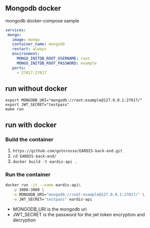 

## Mongodb docker 
mongodb docker-compose sample

 ``` yaml
services:
  mongo:
    image: mongo
    container_name: mongodb
    restart: always
    environment:
      MONGO_INITDB_ROOT_USERNAME: root
      MONGO_INITDB_ROOT_PASSWORD: example
    ports:
      - 27017:27017
 ```

## run without docker
 ``` 
export MONGODB_URI="mongodb://root:example@127.0.0.1:27017/"
export JWT_SECRET="testpass"
make run 
 ```
## run with docker
### Build the container
1. `https://github.com/gotorosso/EARDIS-back-end.git`
2. `cd EARDIS-back-end/`
3. `docker build -t eardis-api .` 

### Run the container  

 ```sh
docker run -it --name eardis-api\
    -p 3000:3000 \
    -e MONGODB_URI="mongodb://root:example@127.0.0.1:27017/" \
    -e JWT_SECRET="testpass" eardis-api
 ```

- MONGODB_URI is the mongodb uri
- JWT_SECRET is the password for the jwt token encryption and decryption
